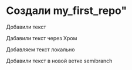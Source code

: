 # Создали my_first_repo" 

Добавили текст 

Дабавили текст через Хром

Добавляем текст локально

Добавили текст в новой ветке semibranch